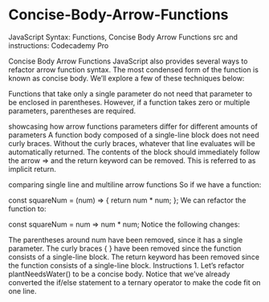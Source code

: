 # Concise-Body-Arrow-Functions
JavaScript Syntax: Functions, Concise Body Arrow Functions
src and instructions: Codecademy Pro

Concise Body Arrow Functions
JavaScript also provides several ways to refactor arrow function syntax. The most condensed form of the function is known as concise body. We’ll explore a few of these techniques below:

Functions that take only a single parameter do not need that parameter to be enclosed in parentheses. However, if a function takes zero or multiple parameters, parentheses are required.

showcasing how arrow functions parameters differ for different amounts of parameters
A function body composed of a single-line block does not need curly braces. Without the curly braces, whatever that line evaluates will be automatically returned. The contents of the block should immediately follow the arrow => and the return keyword can be removed. This is referred to as implicit return.

comparing single line and multiline arrow functions
So if we have a function:

const squareNum = (num) => {
  return num * num;
};
We can refactor the function to:

const squareNum = num => num * num;
Notice the following changes:

The parentheses around num have been removed, since it has a single parameter.
The curly braces { } have been removed since the function consists of a single-line block.
The return keyword has been removed since the function consists of a single-line block.
Instructions
1.
Let’s refactor plantNeedsWater() to be a concise body. Notice that we’ve already converted the if/else statement to a ternary operator to make the code fit on one line.
